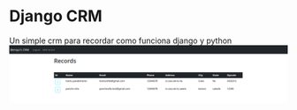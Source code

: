 # Django CRM 
Un simple crm para recordar como funciona django y python
![home page](https://github.com/Benqui/django-crm/blob/main/git-images/home.png)


